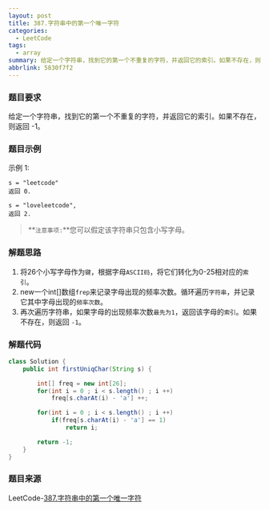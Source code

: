 ```yaml
---
layout: post
title: 387.字符串中的第一个唯一字符
categories:
  - LeetCode
tags:
  - array
summary: 给定一个字符串，找到它的第一个不重复的字符，并返回它的索引。如果不存在，则返回 -1。
abbrlink: 5830f7f2
---
```


### 题目要求
给定一个字符串，找到它的第一个不重复的字符，并返回它的索引。如果不存在，则返回 -1。

### 题目示例
示例 1:
```
s = "leetcode"
返回 0.

s = "loveleetcode",
返回 2.
```
> **`注意事项:`**您可以假定该字符串只包含小写字母。

### 解题思路
1. 将26个小写字母作为`键`，根据字母`ASCII码`，将它们转化为0-25相对应的`索引`。
1. new一个int[]数组`frep`来记录字母出现的频率次数。循环遍历`字符串`，并记录它其中字母出现的`频率次数`。
1. 再次遍历字符串，如果字母的出现频率次数`最先为1`，返回该字母的`索引`。如果不存在，则返回 `-1`。


### 解题代码
```java
class Solution {
    public int firstUniqChar(String s) {

        int[] freq = new int[26];
        for(int i = 0 ; i < s.length() ; i ++)
            freq[s.charAt(i) - 'a'] ++;

        for(int i = 0 ; i < s.length() ; i ++)
            if(freq[s.charAt(i) - 'a'] == 1)
                return i;

        return -1;
    }
}
```


### 题目来源
LeetCode-[387.字符串中的第一个唯一字符](https://leetcode-cn.com/problems/first-unique-character-in-a-string/)

